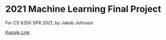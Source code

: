 # 2021 Machine Learning Final Project
For CS 6350 SPR 2021, by Jakob Johnson

[Kaggle Link](https://www.kaggle.com/t/9a5e3392a78a47ecb04e825588917dbe)

